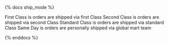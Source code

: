 {% docs ship_mode %}

First Class is orders are shipped via first Class
Second Class is orders are shipped via second Class
Standard Class is orders are shipped via standard Class
Same Day is orders are personally shipped via global mart team

{% enddocs %}